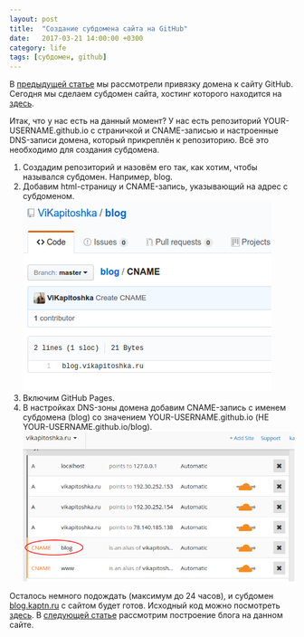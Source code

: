 ```yaml
---
layout: post
title:  "Создание субдомена сайта на GitHub"
date:   2017-03-21 14:00:00 +0300
category: life
tags: [субдомен, github]
---
```

<p>В <a href="//blog.kaptn.ru/life/2017/site-on-github.html">предыдущей статье</a> мы рассмотрели привязку домена к сайту GitHub. Сегодня мы сделаем субдомен сайта, хостинг которого находится на <a href="//github.com/kaptn3/blog">здесь</a>.</p>
<p>Итак, что у нас есть на данный момент? У нас есть репозиторий YOUR-USERNAME.github.io с страничкой и CNAME-записью и настроенные DNS-записи домена, который прикреплён к репозиторию. Всё это необходимо для создания субдомена.</p>
<!--more-->

1. Создадим репозиторий и назовём его так, как хотим, чтобы назывался субдомен. Например, blog.
2. Добавим html-страницу и CNAME-запись, указывающий на адрес с субдоменом.![Добавление html-страницы](/img/7.png)
3. Включим GitHub Pages.
4. В настройках DNS-зоны домена добавим CNAME-запись с именем субдомена (blog) со значением YOUR-USERNAME.github.io (НЕ YOUR-USERNAME.github.io/blog).![Добавление CNAME-записи](/img/8.png)

<p>Осталось немного подождать (максимум до 24 часов), и субдомен <a href="//blog.kaptn.ru">blog.kaptn.ru</a> с сайтом будет готов. Исходный код можно посмотреть <a href="//github.com/kaptn3/blog">здесь</a>. В <a href="//blog.kaptn.ru/life/2017/blog-1.html">следующей статье</a> рассмотрим построение блога на данном сайте.</p>
